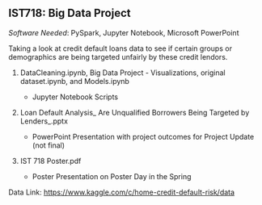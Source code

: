 ## IST718: Big Data Project ##
*Software Needed*: PySpark, Jupyter Notebook, Microsoft PowerPoint

Taking a look at credit default loans data to see if certain groups or demographics are being targeted unfairly by these credit lendors.

1. DataCleaning.ipynb, Big Data Project - Visualizations, original dataset.ipynb, and Models.ipynb
    - Jupyter Notebook Scripts
    
2. Loan Default Analysis_ Are Unqualified Borrowers Being Targeted by Lenders_.pptx
    - PowerPoint Presentation with project outcomes for Project Update (not final)
    
3. IST 718 Poster.pdf
    - Poster Presentation on Poster Day in the Spring
    
Data Link: https://www.kaggle.com/c/home-credit-default-risk/data
